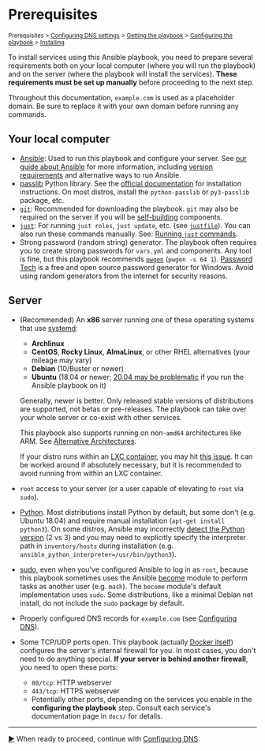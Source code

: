 <!--
SPDX-FileCopyrightText: 2018 - 2025 Slavi Pantaleev
SPDX-FileCopyrightText: 2019 - 2022 Aaron Raimist
SPDX-FileCopyrightText: 2019 - 2023 MDAD project contributors
SPDX-FileCopyrightText: 2023 QEDeD
SPDX-FileCopyrightText: 2024 Nikita Chernyi
SPDX-FileCopyrightText: 2024 Fabio Bonelli
SPDX-FileCopyrightText: 2024 - 2025 Suguru Hirahara

SPDX-License-Identifier: AGPL-3.0-or-later
-->


# Prerequisites

<sup>Prerequisites > [Configuring DNS settings](configuring-dns.md) > [Getting the playbook](getting-the-playbook.md) > [Configuring the playbook](configuring-playbook.md) > [Installing](installing.md)</sup>

To install services using this Ansible playbook, you need to prepare several requirements both on your local computer (where you will run the playbook) and on the server (where the playbook will install the services). **These requirements must be set up manually** before proceeding to the next step.

Throughout this documentation, `example.com` is used as a placeholder domain. Be sure to replace it with your own domain before running any commands.

## Your local computer

- [Ansible](http://ansible.com/): Used to run this playbook and configure your server. See [our guide about Ansible](ansible.md) for more information, including [version requirements](ansible.md#supported-ansible-versions) and alternative ways to run Ansible.
- [passlib](https://passlib.readthedocs.io/en/stable/index.html) Python library. See the [official documentation](https://passlib.readthedocs.io/en/stable/install.html#installation-instructions) for installation instructions. On most distros, install the `python-passlib` or `py3-passlib` package, etc.
- [`git`](https://git-scm.com/): Recommended for downloading the playbook. `git` may also be required on the server if you will be [self-building](self-building.md) components.
- [`just`](https://github.com/casey/just): For running `just roles`, `just update`, etc. (see [`justfile`](../justfile)). You can also run these commands manually. See: [Running `just` commands](just.md).
- Strong password (random string) generator. The playbook often requires you to create strong passwords for `vars.yml` and components. Any tool is fine, but this playbook recommends [`pwgen`](https://linux.die.net/man/1/pwgen) (`pwgen -s 64 1`). [Password Tech](https://pwgen-win.sourceforge.io/) is a free and open source password generator for Windows. Avoid using random generators from the internet for security reasons.

## Server

- (Recommended) An **x86** server running one of these operating systems that use [systemd](https://systemd.io/):
  - **Archlinux**
  - **CentOS**, **Rocky Linux**, **AlmaLinux**, or other RHEL alternatives (your mileage may vary)
  - **Debian** (10/Buster or newer)
  - **Ubuntu** (18.04 or newer; [20.04 may be problematic](ansible.md#supported-ansible-versions) if you run the Ansible playbook on it)

  Generally, newer is better. Only released stable versions of distributions are supported, not betas or pre-releases. The playbook can take over your whole server or co-exist with other services.

  This playbook also supports running on non-`amd64` architectures like ARM. See [Alternative Architectures](alternative-architectures.md).

  If your distro runs within an [LXC container](https://linuxcontainers.org/), you may hit [this issue](https://github.com/spantaleev/matrix-docker-ansible-deploy/issues/703). It can be worked around if absolutely necessary, but it is recommended to avoid running from within an LXC container.

- `root` access to your server (or a user capable of elevating to `root` via `sudo`).
- [Python](https://www.python.org/). Most distributions install Python by default, but some don't (e.g. Ubuntu 18.04) and require manual installation (`apt-get install python3`). On some distros, Ansible may incorrectly [detect the Python version](https://docs.ansible.com/ansible/latest/reference_appendices/interpreter_discovery.html) (2 vs 3) and you may need to explicitly specify the interpreter path in `inventory/hosts` during installation (e.g. `ansible_python_interpreter=/usr/bin/python3`).
- [sudo](https://www.sudo.ws/), even when you've configured Ansible to log in as `root`, because this playbook sometimes uses the Ansible [become](https://docs.ansible.com/ansible/latest/playbook_guide/playbooks_privilege_escalation.html) module to perform tasks as another user (e.g. `mash`). The `become` module's default implementation uses `sudo`. Some distributions, like a minimal Debian net install, do not include the `sudo` package by default.
- Properly configured DNS records for `example.com` (see [Configuring DNS](configuring-dns.md)).
- Some TCP/UDP ports open. This playbook (actually [Docker itself](https://docs.docker.com/network/iptables/)) configures the server's internal firewall for you. In most cases, you don't need to do anything special. **If your server is behind another firewall**, you need to open these ports:
  - `80/tcp`: HTTP webserver
  - `443/tcp`: HTTPS webserver
  - Potentially other ports, depending on the services you enable in the **configuring the playbook** step. Consult each service's documentation page in `docs/` for details.

---

[▶️](configuring-dns.md) When ready to proceed, continue with [Configuring DNS](configuring-dns.md).
